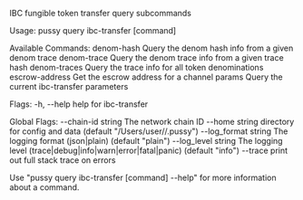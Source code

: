 IBC fungible token transfer query subcommands

Usage:
  pussy query ibc-transfer [command]

Available Commands:
  denom-hash     Query the denom hash info from a given denom trace
  denom-trace    Query the denom trace info from a given trace hash
  denom-traces   Query the trace info for all token denominations
  escrow-address Get the escrow address for a channel
  params         Query the current ibc-transfer parameters

Flags:
  -h, --help   help for ibc-transfer

Global Flags:
      --chain-id string     The network chain ID
      --home string         directory for config and data (default "/Users/user//.pussy")
      --log_format string   The logging format (json|plain) (default "plain")
      --log_level string    The logging level (trace|debug|info|warn|error|fatal|panic) (default "info")
      --trace               print out full stack trace on errors

Use "pussy query ibc-transfer [command] --help" for more information about a command.
